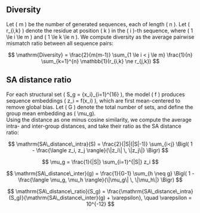 ## Diversity

Let \( m \) be the number of generated sequences, each of length \( n \). Let \( r_{i,k} \) denote the residue at position \( k \) in the \( i \)-th sequence, where \( 1 \le i \le m \) and \( 1 \le k \le n \). We compute diversity as the average pairwise mismatch ratio between all sequence pairs:

$$
\mathrm{Diversity} = \frac{2}{m(m-1)} \sum_{1 \le i < j \le m} \frac{1}{n} \sum_{k=1}^{n} \mathbb{1}(r_{i,k} \ne r_{j,k})
$$


## SA distance ratio

For each structural set \( S_g = \{x_i\}_{i=1}^{16} \), the model \( f \) produces sequence embeddings \( z_i = f(x_i) \), which are first mean-centered to remove global bias.
Let \( G \) denote the total number of sets, and define the group mean embedding as \( \mu_g\).  
Using the distance as one minus cosine similarity, we compute the average intra- and inter-group distances, and take their ratio as the SA distance ratio:


$$
\mathrm{SA\_distance\_intra}(S) 
= \frac{2}{|S|(|S|-1)} \sum_{i<j} \Bigl( 1 - \frac{\langle z_i, z_j \rangle}{\|z_i\| \, \|z_j\|} \Bigr)
$$

$$
\mu_g = \frac{1}{|S|} \sum_{i=1}^{|S|} z_i
$$

$$
\mathrm{SA\_distance\_inter}(g) 
= \frac{1}{G-1} \sum_{h \neq g} \Bigl( 1 - \frac{\langle \mu_g, \mu_h \rangle}{\|\mu_g\| \, \|\mu_h\|} \Bigr)
$$

$$
\mathrm{SA\_distance\_ratio}(S_g) 
= \frac{\mathrm{SA\_distance\_intra}(S_g)}{\mathrm{SA\_distance\_inter}(g) + \varepsilon},
\quad \varepsilon = 10^{-12}
$$
